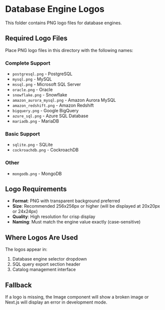 # Database Engine Logos

This folder contains PNG logo files for database engines.

## Required Logo Files

Place PNG logo files in this directory with the following names:

### Complete Support
- `postgresql.png` - PostgreSQL
- `mysql.png` - MySQL
- `mssql.png` - Microsoft SQL Server
- `oracle.png` - Oracle
- `snowflake.png` - Snowflake
- `amazon_aurora_mysql.png` - Amazon Aurora MySQL
- `amazon_redshift.png` - Amazon Redshift
- `bigquery.png` - Google BigQuery
- `azure_sql.png` - Azure SQL Database
- `mariadb.png` - MariaDB

### Basic Support
- `sqlite.png` - SQLite
- `cockroachdb.png` - CockroachDB

### Other
- `mongodb.png` - MongoDB

## Logo Requirements

- **Format**: PNG with transparent background preferred
- **Size**: Recommended 256x256px or higher (will be displayed at 20x20px or 24x24px)
- **Quality**: High resolution for crisp display
- **Naming**: Must match the engine value exactly (case-sensitive)

## Where Logos Are Used

The logos appear in:
1. Database engine selector dropdown
2. SQL query export section header
3. Catalog management interface

## Fallback

If a logo is missing, the Image component will show a broken image or Next.js will display an error in development mode.

